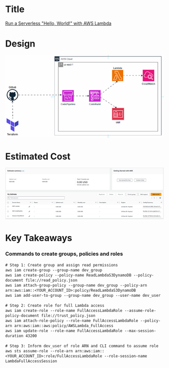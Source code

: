 # Title
[Run a Serverless "Hello, World!" with AWS Lambda](https://aws.amazon.com/tutorials/run-serverless-code/)

# Design
![Design GIF](design/design.gif)

# Estimated Cost
![alt text](image.png)

# Key Takeaways
### Commands to create groups, policies and roles
```
# Step 1: Create group and assign read permissions
aws iam create-group --group-name dev_group
aws iam create-policy --policy-name ReadLambdaS3DynamoDB --policy-document file://read_policy.json
aws iam attach-group-policy --group-name dev_group --policy-arn arn:aws:iam::<YOUR_ACCOUNT_ID>:policy/ReadLambdaS3DynamoDB
aws iam add-user-to-group --group-name dev_group --user-name dev_user

# Step 2: Create role for full Lambda access
aws iam create-role --role-name FullAccessLambdaRole --assume-role-policy-document file://trust_policy.json
aws iam attach-role-policy --role-name FullAccessLambdaRole --policy-arn arn:aws:iam::aws:policy/AWSLambda_FullAccess
aws iam update-role --role-name FullAccessLambdaRole --max-session-duration 43200

# Step 3: Inform dev_user of role ARN and CLI command to assume role
aws sts assume-role --role-arn arn:aws:iam::<YOUR_ACCOUNT_ID>:role/FullAccessLambdaRole --role-session-name LambdaFullAccessSession
```